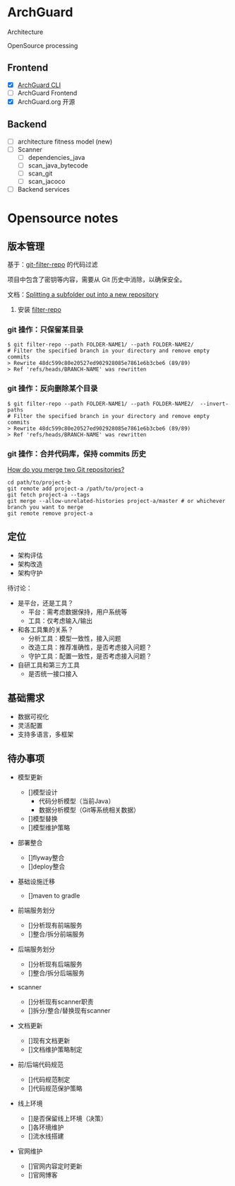 # ArchGuard

Architecture

OpenSource processing

## Frontend

- [x] [ArchGuard CLI](https://github.com/archguard/arch-guard-cli)
- [ ] ArchGuard Frontend
- [x] ArchGuard.org 开源

## Backend

- [ ] architecture fitness model (new)
- [ ] Scanner
   - [ ] dependencies_java
   - [ ] scan_java_bytecode
   - [ ] scan_git  
   - [ ] scan_jacoco 
- [ ] Backend services

# Opensource notes

## 版本管理

基于：[git-filter-repo](https://htmlpreview.github.io/?https://github.com/newren/git-filter-repo/blob/docs/html/git-filter-repo.html) 的代码过滤

项目中包含了密钥等内容，需要从 Git 历史中消除，以确保安全。

文档：[Splitting a subfolder out into a new repository](https://docs.github.com/en/get-started/using-git/splitting-a-subfolder-out-into-a-new-repository)

1. 安装 [filter-repo](https://github.com/newren/git-filter-repo/blob/main/INSTALL.md)


### git 操作：只保留某目录

```
$ git filter-repo --path FOLDER-NAME1/ --path FOLDER-NAME2/
# Filter the specified branch in your directory and remove empty commits
> Rewrite 48dc599c80e20527ed902928085e7861e6b3cbe6 (89/89)
> Ref 'refs/heads/BRANCH-NAME' was rewritten
```

### git 操作：反向删除某个目录 

```
$ git filter-repo --path FOLDER-NAME1/ --path FOLDER-NAME2/  --invert-paths 
# Filter the specified branch in your directory and remove empty commits
> Rewrite 48dc599c80e20527ed902928085e7861e6b3cbe6 (89/89)
> Ref 'refs/heads/BRANCH-NAME' was rewritten
```

### git 操作：合并代码库，保持 commits 历史

[How do you merge two Git repositories?](https://stackoverflow.com/questions/1425892/how-do-you-merge-two-git-repositories)

```
cd path/to/project-b
git remote add project-a /path/to/project-a
git fetch project-a --tags
git merge --allow-unrelated-histories project-a/master # or whichever branch you want to merge
git remote remove project-a
```


## 定位
- 架构评估
- 架构改造
- 架构守护

待讨论：
- 是平台，还是工具？
  - 平台：需考虑数据保持，用户系统等
  - 工具：仅考虑输入/输出
- 和各工具集的关系？
  - 分析工具：模型一致性，接入问题
  - 改造工具：推荐准确性，是否考虑接入问题？
  - 守护工具：配置一致性，是否考虑接入问题？
- 自研工具和第三方工具
  - 是否统一接口接入

## 基础需求
- 数据可视化
- 灵活配置
- 支持多语言，多框架

## 待办事项
- 模型更新
  - []模型设计
    - 代码分析模型（当前Java）
    - 数据分析模型（Git等系统相关数据）
  - []模型替换
  - []模型维护策略
  
- 部署整合
  - []flyway整合
  - []deploy整合

- 基础设施迁移
  - []maven to gradle
  
- 前端服务划分
  - []分析现有前端服务
  - []整合/拆分前端服务
  
- 后端服务划分
  - []分析现有后端服务
  - []整合/拆分后端服务
  
- scanner
  - []分析现有scanner职责
  - []拆分/整合/替换现有scanner
  
- 文档更新
  - []现有文档更新
  - []文档维护策略制定
  
- 前/后端代码规范
  - []代码规范制定
  - []代码规范保护策略
  
- 线上环境
  - []是否保留线上环境（决策）
  - []各环境维护
  - []流水线搭建
  
- 官网维护
  - []官网内容定时更新
  - []官网博客


